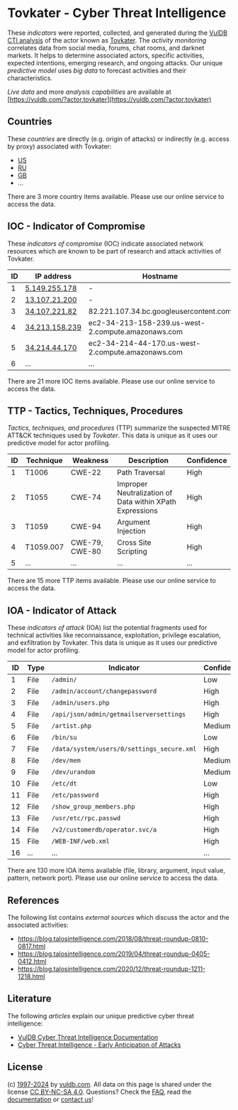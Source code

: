 # Tovkater - Cyber Threat Intelligence

These _indicators_ were reported, collected, and generated during the [VulDB CTI analysis](https://vuldb.com/?kb.cti) of the actor known as [Tovkater](https://vuldb.com/?actor.tovkater). The _activity monitoring_ correlates data from social media, forums, chat rooms, and darknet markets. It helps to determine associated actors, specific activities, expected intentions, emerging research, and ongoing attacks. Our unique _predictive model_ uses _big data_ to forecast activities and their characteristics.

_Live data_ and more _analysis capabilities_ are available at [https://vuldb.com/?actor.tovkater](https://vuldb.com/?actor.tovkater)

## Countries

These _countries_ are directly (e.g. origin of attacks) or indirectly (e.g. access by proxy) associated with Tovkater:

* [US](https://vuldb.com/?country.us)
* [RU](https://vuldb.com/?country.ru)
* [GB](https://vuldb.com/?country.gb)
* ...

There are 3 more country items available. Please use our online service to access the data.

## IOC - Indicator of Compromise

These _indicators of compromise_ (IOC) indicate associated network resources which are known to be part of research and attack activities of Tovkater.

ID | IP address | Hostname | Campaign | Confidence
-- | ---------- | -------- | -------- | ----------
1 | [5.149.255.178](https://vuldb.com/?ip.5.149.255.178) | - | - | High
2 | [13.107.21.200](https://vuldb.com/?ip.13.107.21.200) | - | - | High
3 | [34.107.221.82](https://vuldb.com/?ip.34.107.221.82) | 82.221.107.34.bc.googleusercontent.com | - | Medium
4 | [34.213.158.239](https://vuldb.com/?ip.34.213.158.239) | ec2-34-213-158-239.us-west-2.compute.amazonaws.com | - | Medium
5 | [34.214.44.170](https://vuldb.com/?ip.34.214.44.170) | ec2-34-214-44-170.us-west-2.compute.amazonaws.com | - | Medium
6 | ... | ... | ... | ...

There are 21 more IOC items available. Please use our online service to access the data.

## TTP - Tactics, Techniques, Procedures

_Tactics, techniques, and procedures_ (TTP) summarize the suspected MITRE ATT&CK techniques used by _Tovkater_. This data is unique as it uses our predictive model for actor profiling.

ID | Technique | Weakness | Description | Confidence
-- | --------- | -------- | ----------- | ----------
1 | T1006 | CWE-22 | Path Traversal | High
2 | T1055 | CWE-74 | Improper Neutralization of Data within XPath Expressions | High
3 | T1059 | CWE-94 | Argument Injection | High
4 | T1059.007 | CWE-79, CWE-80 | Cross Site Scripting | High
5 | ... | ... | ... | ...

There are 15 more TTP items available. Please use our online service to access the data.

## IOA - Indicator of Attack

These _indicators of attack_ (IOA) list the potential fragments used for technical activities like reconnaissance, exploitation, privilege escalation, and exfiltration by Tovkater. This data is unique as it uses our predictive model for actor profiling.

ID | Type | Indicator | Confidence
-- | ---- | --------- | ----------
1 | File | `/admin/` | Low
2 | File | `/admin/account/changepassword` | High
3 | File | `/admin/users.php` | High
4 | File | `/api/json/admin/getmailserversettings` | High
5 | File | `/artist.php` | Medium
6 | File | `/bin/su` | Low
7 | File | `/data/system/users/0/settings_secure.xml` | High
8 | File | `/dev/mem` | Medium
9 | File | `/dev/urandom` | Medium
10 | File | `/etc/dt` | Low
11 | File | `/etc/password` | High
12 | File | `/show_group_members.php` | High
13 | File | `/usr/etc/rpc.passwd` | High
14 | File | `/v2/customerdb/operator.svc/a` | High
15 | File | `/WEB-INF/web.xml` | High
16 | ... | ... | ...

There are 130 more IOA items available (file, library, argument, input value, pattern, network port). Please use our online service to access the data.

## References

The following list contains _external sources_ which discuss the actor and the associated activities:

* https://blog.talosintelligence.com/2018/08/threat-roundup-0810-0817.html
* https://blog.talosintelligence.com/2019/04/threat-roundup-0405-0412.html
* https://blog.talosintelligence.com/2020/12/threat-roundup-1211-1218.html

## Literature

The following _articles_ explain our unique predictive cyber threat intelligence:

* [VulDB Cyber Threat Intelligence Documentation](https://vuldb.com/?kb.cti)
* [Cyber Threat Intelligence - Early Anticipation of Attacks](https://www.scip.ch/en/?labs.20201022)

## License

(c) [1997-2024](https://vuldb.com/?kb.changelog) by [vuldb.com](https://vuldb.com/?kb.about). All data on this page is shared under the license [CC BY-NC-SA 4.0](https://creativecommons.org/licenses/by-nc-sa/4.0/). Questions? Check the [FAQ](https://vuldb.com/?kb.faq), read the [documentation](https://vuldb.com/?kb) or [contact us](https://vuldb.com/?contact)!

